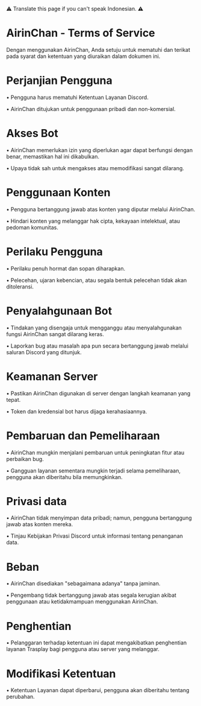 ⚠️ Translate this page if you can't speak Indonesian. ⚠️

# AirinChan - Terms of Service
Dengan menggunakan AirinChan, Anda setuju untuk mematuhi dan terikat pada syarat dan ketentuan yang diuraikan dalam dokumen ini. 

# Perjanjian Pengguna

• Pengguna harus mematuhi Ketentuan Layanan Discord.

• AirinChan ditujukan untuk penggunaan pribadi dan non-komersial.

# Akses Bot

• AirinChan memerlukan izin yang diperlukan agar dapat berfungsi dengan benar, memastikan hal ini dikabulkan.

• Upaya tidak sah untuk mengakses atau memodifikasi sangat dilarang.

# Penggunaan Konten

• Pengguna bertanggung jawab atas konten yang diputar melalui AirinChan.

• Hindari konten yang melanggar hak cipta, kekayaan intelektual, atau pedoman komunitas.

# Perilaku Pengguna

• Perilaku penuh hormat dan sopan diharapkan.

• Pelecehan, ujaran kebencian, atau segala bentuk pelecehan tidak akan ditoleransi.

# Penyalahgunaan Bot

• Tindakan yang disengaja untuk mengganggu atau menyalahgunakan fungsi AirinChan sangat dilarang keras.

• Laporkan bug atau masalah apa pun secara bertanggung jawab melalui saluran Discord yang ditunjuk.

# Keamanan Server

• Pastikan AirinChan digunakan di server dengan langkah keamanan yang tepat.

• Token dan kredensial bot harus dijaga kerahasiaannya.

# Pembaruan dan Pemeliharaan

• AirinChan mungkin menjalani pembaruan untuk peningkatan fitur atau perbaikan bug.

• Gangguan layanan sementara mungkin terjadi selama pemeliharaan, pengguna akan diberitahu bila memungkinkan.

# Privasi data

• AirinChan tidak menyimpan data pribadi; namun, pengguna bertanggung jawab atas konten mereka.

• Tinjau Kebijakan Privasi Discord untuk informasi tentang penanganan data.

# Beban

• AirinChan disediakan "sebagaimana adanya" tanpa jaminan.

• Pengembang tidak bertanggung jawab atas segala kerugian akibat penggunaan atau ketidakmampuan menggunakan AirinChan.

# Penghentian

• Pelanggaran terhadap ketentuan ini dapat mengakibatkan penghentian layanan Trasplay bagi pengguna atau server yang melanggar.

# Modifikasi Ketentuan

• Ketentuan Layanan dapat diperbarui, pengguna akan diberitahu tentang perubahan.
